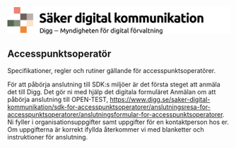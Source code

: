 ![Digg - Säker digital kommunikation](/images/SDK_logo.png)

## Accesspunktsoperatör

Specifikationer, regler och rutiner gällande för accesspunktsoperatörer.

För att påbörja anslutning till SDK:s miljöer är det första steget att anmäla det till Digg. Det gör ni med hjälp det digitala formuläret Anmälan om att påbörja anslutning till OPEN-TEST, https://www.digg.se/saker-digital-kommunikation/sdk-for-accesspunktsoperatorer/anslutningsresa-for-accesspunktsoperatorer/anslutningsformular-for-accesspunktsoperatorer. Ni fyller i organisationsuppgifter samt uppgifter för en kontaktperson hos er.
Om uppgifterna är korrekt ifyllda återkommer vi med blanketter och instruktioner för anslutning. 
